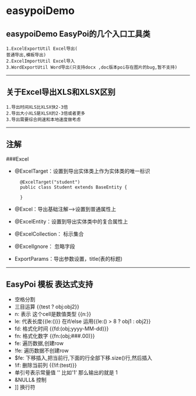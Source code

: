 # easypoiDemo
easypoiDemo
EasyPoi的几个入口工具类
---------------------------
	1.ExcelExportUtil Excel导出(
	普通导出,模板导出)
	2.ExcelImportUtil Excel导入
	3.WordExportUtil Word导出(只支持docx ,doc版本poi存在图片的bug,暂不支持)

---------------------------
关于Excel导出XLS和XLSX区别
---------------------------

	1.导出时间XLS比XLSX快2-3倍
	2.导出大小XLS是XLSX的2-3倍或者更多
	3.导出需要综合网速和本地速度做考虑

--------------------------
注解
--------------------------
###Excel
- @ExcelTarget：设置到导出实体类上作为实体类的唯一标识
			
		@ExcelTarget("student")
		public class Student extends BaseEntity {
		
		}
- @Excel：导出基础注解-->设置到普通属性上
- @ExcelEntity：设置到导出实体类中的复合属性上
- @ExcelCollection： 标示集合
- @ExcelIgnore： 忽略字段
- ExportParams：导出参数设置，title(表的标题)

--------------------------
EasyPoi 模板 表达式支持
--------------------------
- 空格分割
- 三目运算  {{test ? obj:obj2}}
- n: 表示 这个cell是数值类型 {{n:}}
- le: 代表长度{{le:()}} 在if/else 运用{{le:() > 8 ? obj1 :  obj2}}
- fd: 格式化时间 {{fd:(obj;yyyy-MM-dd)}}
- fn: 格式化数字 {{fn:(obj;###.00)}}
- fe: 遍历数据,创建row
- !fe: 遍历数据不创建row 
- $fe: 下移插入,把当前行,下面的行全部下移.size()行,然后插入
- !if: 删除当前列 {{!if:(test)}}
- 单引号表示常量值 ''  比如'1' 那么输出的就是 1
- &NULL& 控制
- ]] 换行符

